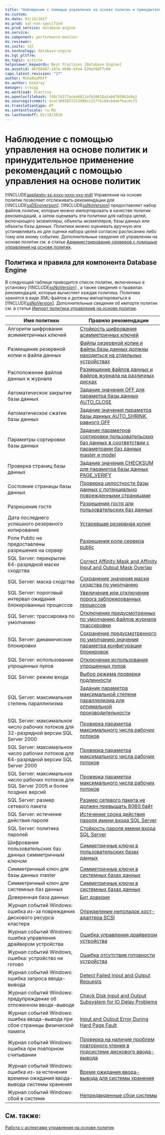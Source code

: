 ```yaml
---
title: "Наблюдение с помощью управления на основе политик и принудительное применение рекомендаций с помощью управления на основе политик | Документация Майкрософт"
ms.custom: 
ms.date: 03/14/2017
ms.prod: sql-non-specified
ms.prod_service: database-engine
ms.service: 
ms.component: performance-monitor
ms.reviewer: 
ms.suite: sql
ms.technology: database-engine
ms.tgt_pltfrm: 
ms.topic: article
helpviewer_keywords: Best Practices [Database Engine]
ms.assetid: 46788407-187e-4b0b-bfe4-529af8d77c60
caps.latest.revision: "27"
author: MikeRayMSFT
ms.author: mikeray
manager: craigg
ms.workload: Inactive
ms.openlocfilehash: f48c7d177acea6812a7b10610a2ab67930b3e9e2
ms.sourcegitcommit: dcac30038f2223990cc21775c84cbd4e7bacdc73
ms.translationtype: HT
ms.contentlocale: ru-RU
ms.lasthandoff: 01/18/2018
---
```

# <a name="monitor-and-enforce-best-practices-by-using-policy-based-management"></a>Наблюдение с помощью управления на основе политик и принудительное применение рекомендаций с помощью управления на основе политик
[!INCLUDE[appliesto-ss-xxxx-xxxx-xxx-md](../../includes/appliesto-ss-xxxx-xxxx-xxx-md.md)] Управление на основе политик позволяет отслеживать рекомендации для [!INCLUDE[ssDEnoversion](../../includes/ssdenoversion-md.md)]. [!INCLUDE[ssNoVersion](../../includes/ssnoversion-md.md)] предоставляет набор файлов политик, которые можно импортировать в качестве политик рекомендаций, а затем оценивать эти политики для набора целей, включающего экземпляры, объекты экземпляров, базы данных или объекты базы данных. Политики можно оценивать вручную или устанавливать их для оценки набора целей согласно расписанию либо тому или иному событию. Дополнительные сведения об управлении на основе политик см. в статье [Администрирование серверов с помощью управления на основе политик](../../relational-databases/policy-based-management/administer-servers-by-using-policy-based-management.md).  
  
## <a name="policy-and-rules-for-database-engine"></a>Политика и правила для компонента Database Engine  
 В следующей таблице приводится список политик, включенных в установку [!INCLUDE[ssNoVersion](../../includes/ssnoversion-md.md)] , а также сведения о правилах рекомендаций, которые вычисляет каждая политика. Политики хранятся в виде XML-файлов и должны импортироваться в [!INCLUDE[ssNoVersion](../../includes/ssnoversion-md.md)]. Дополнительные сведения об импорте политик см. в статье [Импорт политики управления на основе политик](../../relational-databases/policy-based-management/import-a-policy-based-management-policy.md).  
  
|Имя политики|Правило рекомендации|  
|-----------------|------------------------|  
|Алгоритм шифрования асимметричных ключей|[Стойкость шифрования асимметричных ключей](../../relational-databases/policy-based-management/asymmetric-keys-encryption-strength.md)|  
|Размещение резервной копии и файла данных|[Файлы резервной копии и файлы базы данных должны находиться на отдельных устройствах](http://msdn.microsoft.com/library/7039bebb-1f25-4cf3-81f1-393dfb78da12)|  
|Расположение файлов данных и журнала|[Размещение файлов данных и файлов журнала на различных дисках](../../relational-databases/policy-based-management/place-data-and-log-files-on-separate-drives.md)|  
|Автоматическое закрытие базы данных|[Задание значения OFF для параметра базы данных AUTO_CLOSE](../../relational-databases/policy-based-management/set-the-auto-close-database-option-to-off.md)|  
|Автоматическое сжатие базы данных|[Задание значения параметра базы данных AUTO_SHRINK, равного OFF](../../relational-databases/policy-based-management/set-the-auto-shrink-database-option-to-off.md)|  
|Параметры сортировки базы данных|[Задание параметров сортировки пользовательских баз данных в соответствии с параметрами баз данных master и model](http://msdn.microsoft.com/library/c686446f-dae1-4b05-a3df-837b3422988d)|  
|Проверка страниц базы данных|[Задание значения CHECKSUM для параметра базы данных PAGE_VERIFY](../../relational-databases/policy-based-management/set-the-page-verify-database-option-to-checksum.md)|  
|Состояние страницы базы данных|[Проверка целостности базы данных с потенциально поврежденными страницами](../../relational-databases/policy-based-management/check-integrity-of-database-with-suspect-pages.md)|  
|Разрешения гостя|[Разрешения гостя для пользовательских баз данных](../../relational-databases/policy-based-management/guest-permissions-on-user-databases.md)|  
|Дата последнего успешного резервного копирования|[Устаревшая резервная копия](../../relational-databases/policy-based-management/outdated-backup.md)|  
|Роли Public не предоставлены разрешения на сервер|[Разрешения роли сервера public](../../relational-databases/policy-based-management/server-public-permissions.md)|  
|SQL Server: перекрытие 64-разрядной маски сходства|[Correct Affinity Mask and Affinity Input and Output Mask Overlap](../../relational-databases/policy-based-management/correct-affinity-mask-and-affinity-input-and-output-mask-overlap.md)|  
|SQL Server: маска сходства|[Сохранение значения маски сходства по умолчанию](../../relational-databases/policy-based-management/keep-the-affinity-mask-default-value.md)|  
|SQL Server: пороговый интервал ожидания блокированных процессов|[Увеличение или отключение порога заблокированных процессов](../../relational-databases/policy-based-management/increase-or-disable-blocked-process-threshold.md)|  
|SQL Server: трассировка по умолчанию|[Отключение предусмотренных по умолчанию файлов журнала трассировки](../../relational-databases/policy-based-management/default-trace-log-files-disabled.md)|  
|SQL Server: динамические блокировки|[Сохранение предусмотренного по умолчанию значения параметра конфигурации блокировок](../../relational-databases/policy-based-management/keep-the-locks-configuration-option-default-value.md)|  
|SQL Server: использование упрощенных пулов|[Отключение использования упрощенных пулов](../../relational-databases/policy-based-management/disable-lightweight-pooling.md)|  
|SQL Server: режим входа|[Выбор режима проверки подлинности](../../relational-databases/security/choose-an-authentication-mode.md)|  
|SQL Server: максимальная степень параллелизма|[Задание параметра максимальной степени параллелизма для оптимальной производительности](../../relational-databases/policy-based-management/set-the-max-degree-of-parallelism-option-for-optimal-performance.md)|  
|SQL Server: максимальное число рабочих потоков для 32-разрядной версии SQL Server 2000|[Проверка параметра максимального числа рабочих потоков](../../relational-databases/policy-based-management/verify-max-worker-threads-setting.md)|  
|SQL Server: максимальное число рабочих потоков для 64-разрядной версии SQL Server 2000|[Проверка параметра максимального числа рабочих потоков](../../relational-databases/policy-based-management/verify-max-worker-threads-setting.md)|  
|SQL Server: максимальное число рабочих потоков для SQL Server 2005 и более поздних версий|[Проверка параметра максимального числа рабочих потоков](../../relational-databases/policy-based-management/verify-max-worker-threads-setting.md)|  
|SQL Server: размер сетевого пакета|[Размер сетевого пакета не должен превышать 8060 байт](../../relational-databases/policy-based-management/network-packet-size-should-not-exceed-8060-bytes.md)|  
|SQL Server: истечение действия пароля|[Истечение срока действия пароля имени входа SQL Server](../../relational-databases/policy-based-management/sql-server-login-password-expiration.md)|  
|SQL Server: политика паролей|[Стойкость пароля имени входа SQL Server](../../relational-databases/policy-based-management/sql-server-login-password-strength.md)|  
|Шифрование пользовательских баз данных симметричным ключом|[Симметричные ключи в пользовательских базах данных](../../relational-databases/policy-based-management/symmetric-keys-on-user-databases.md)|  
|Симметричный ключ для базы данных master|[Симметричные ключи в системных базах данных](../../relational-databases/policy-based-management/symmetric-keys-on-system-databases.md)|  
|Симметричный ключ для системных баз данных|[Симметричные ключи в системных базах данных](../../relational-databases/policy-based-management/symmetric-keys-on-system-databases.md)|  
|Доверенная база данных|[Бит доверия](../../relational-databases/policy-based-management/trustworthy-bit.md)|  
|Журнал событий Windows: ошибка из-за повреждения дискового ресурса кластера|[Определение неполадок хост-адаптера SCSI](../../relational-databases/policy-based-management/detect-scsi-host-adapter-issues.md)|  
|Журнал событий Windows: ошибка управления драйвером устройства|[Ошибка управления драйвером устройства](../../relational-databases/policy-based-management/device-driver-control-error.md)|  
|Журнал событий Windows, ошибка: устройство не готово|[Ошибка отсутствия готовности устройства](../../relational-databases/policy-based-management/device-not-ready-error.md)|  
|Журнал событий Windows: ошибка запроса ввода-вывода|[Detect Failed Input and Output Requests](../../relational-databases/policy-based-management/detect-failed-input-and-output-requests.md)|  
|Журнал событий Windows: предупреждение об отложенном вводе-выводе|[Check Disk Input and Output Subsystem for IO Delay Problems](../../relational-databases/policy-based-management/check-disk-input-and-output-subsystem-for-io-delay-problems.md)|  
|Журнал событий Windows: ошибка ввода-вывода при сбое страницы физической памяти|[Input and Output Error During Hard Page Fault](../../relational-databases/policy-based-management/input-and-output-error-during-hard-page-fault.md)|  
|Журнал событий Windows: ошибка при повторном считывании|[Проверка на наличие проблем повторного чтения в подсистеме дискового ввода-вывода](../../relational-databases/policy-based-management/check-disk-input-output-subsystem-for-read-retry-problems.md)|  
|Журнал событий Windows: ошибка из-за истечения времени ожидания ввода-вывода системы хранения|[Время ожидания ввода-вывода для системы хранения](../../relational-databases/policy-based-management/storage-system-input-output-time-out.md)|  
|Журнал событий Windows: сбой в системе|[Непредвиденные сбои системы](../../relational-databases/policy-based-management/unexpected-system-failures.md)|  
  
## <a name="see-also"></a>См. также:  
 [Работа с аспектами управления на основе политик](../../relational-databases/policy-based-management/working-with-policy-based-management-facets.md)  
  
  
